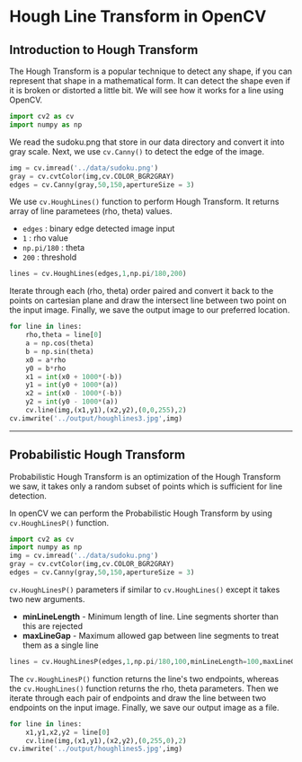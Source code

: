 # Hough Line Transform in OpenCV

## Introduction to Hough Transform

The Hough Transform is a popular technique to detect any shape, if you can represent that shape in a mathematical form. It can detect the shape even if it is broken or distorted a little bit. We will see how it works for a line using OpenCV. 

```python
import cv2 as cv
import numpy as np
```

We read the sudoku.png that store in our data directory and convert it into gray scale. Next, we use `cv.Canny()` to detect the edge of the image.

```python
img = cv.imread('../data/sudoku.png')
gray = cv.cvtColor(img,cv.COLOR_BGR2GRAY)
edges = cv.Canny(gray,50,150,apertureSize = 3)
```

We use `cv.HoughLines()` function to perform Hough Transform. It returns array of line parametees (rho, theta) values.

- `edges` : binary edge detected image input
- `1` : rho value
- `np.pi/180` : theta
- `200` : threshold

```python
lines = cv.HoughLines(edges,1,np.pi/180,200)
```

Iterate through each (rho, theta) order paired and convert it back to the points on cartesian plane and draw the intersect line between two point on the input image. Finally, we save the output image to our preferred location.

```python
for line in lines:
    rho,theta = line[0]
    a = np.cos(theta)
    b = np.sin(theta)
    x0 = a*rho
    y0 = b*rho
    x1 = int(x0 + 1000*(-b))
    y1 = int(y0 + 1000*(a))
    x2 = int(x0 - 1000*(-b))
    y2 = int(y0 - 1000*(a))
    cv.line(img,(x1,y1),(x2,y2),(0,0,255),2)
cv.imwrite('../output/houghlines3.jpg',img)
```

---

## **Probabilistic Hough Transform**

Probabilistic Hough Transform is an optimization of the Hough Transform we saw, it takes only a random subset of points which is sufficient for line detection.

In openCV we can perform the Probabilistic Hough Transform by using `cv.HoughLinesP()` function.

```python
import cv2 as cv
import numpy as np
img = cv.imread('../data/sudoku.png')
gray = cv.cvtColor(img,cv.COLOR_BGR2GRAY)
edges = cv.Canny(gray,50,150,apertureSize = 3)
```

`cv.HoughLinesP()` parameters if similar to `cv.HoughLines()` except it takes two new arguments.

- **minLineLength** - Minimum length of line. Line segments shorter than this are rejected
- **maxLineGap** - Maximum allowed gap between line segments to treat them as a single line

```python
lines = cv.HoughLinesP(edges,1,np.pi/180,100,minLineLength=100,maxLineGap=10)
```

The `cv.HoughLinesP()` function returns the line's two endpoints, whereas the `cv.HoughLines()` function returns the rho, theta parameters. Then we iterate through each pair of endpoints and draw the line between two endpoints on the input image. Finally, we save our output image as a file.

```python
for line in lines:
    x1,y1,x2,y2 = line[0]
    cv.line(img,(x1,y1),(x2,y2),(0,255,0),2)
cv.imwrite('../output/houghlines5.jpg',img)
```